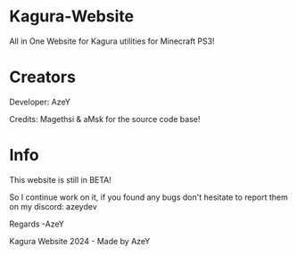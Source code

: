 # Kagura-Website
All in One Website for Kagura utilities for Minecraft PS3!

# Creators
Developer: AzeY

Credits: Magethsi & aMsk for the source code base!

# Info
This website is still in BETA!

So I continue work on it, if you found any bugs don't hesitate to report them on my discord:
azeydev

Regards -AzeY

Kagura Website 2024 - Made by AzeY
